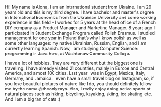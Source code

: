 Hi! My name is Alona, I am an international student from Ukraine. I am 29 years old and this is my third degree. I have bachelor and master's degree in International Economics from the Ukrainian University and some working experience in this field – I worked for 5 years at the head office of a French DIY company as a Product Manager and Marketing Manager. 8 years ago I participated in Student Exchange Program called Polish Erasmus. I studied management for one year in Poland that’s why I know polish as well as some other languages: my native Ukrainian, Russian, English, and I am currently learning Spanish. Now, I am studying Computer Science: programming in Java here, at Washtenaw Community College.

I have a lot of hobbies. They are very different but the biggest one is travelling. I have already visited 21 countries, mainly in Europe and Central America, and almost 100 cities. Last year I was in Egypt, Mexica, Italy, Germany, and Jamaica. I even have a small travel blog on Instagram, so, if you love beautiful pictures of nature like I do, you should definitely follow me by the name @theonlyzaya. Also, I really enjoy doing active sports at natural places such as hiking, bicycling, kayaking, skiing, ice skating, etc. And I am a big fan of cats :)
